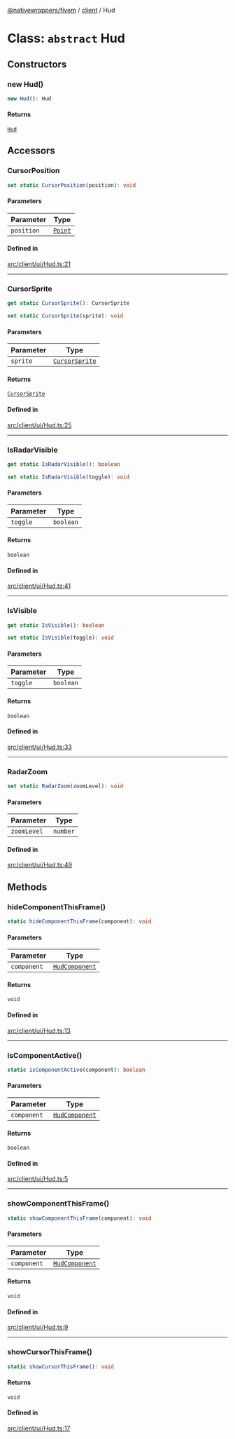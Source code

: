 [@nativewrappers/fivem](../../README.md) / [client](../README.md) / Hud

# Class: `abstract` Hud

## Constructors

### new Hud()

```ts
new Hud(): Hud
```

#### Returns

[`Hud`](Hud.md)

## Accessors

### CursorPosition

```ts
set static CursorPosition(position): void
```

#### Parameters

| Parameter | Type |
| ------ | ------ |
| `position` | [`Point`](Point.md) |

#### Defined in

[src/client/ui/Hud.ts:21](https://github.com/nativewrappers/fivem/blob/87bcb6b348baa538f549670f784fcd3ed14240d8/src/client/ui/Hud.ts#L21)

***

### CursorSprite

```ts
get static CursorSprite(): CursorSprite
```

```ts
set static CursorSprite(sprite): void
```

#### Parameters

| Parameter | Type |
| ------ | ------ |
| `sprite` | [`CursorSprite`](../enumerations/CursorSprite.md) |

#### Returns

[`CursorSprite`](../enumerations/CursorSprite.md)

#### Defined in

[src/client/ui/Hud.ts:25](https://github.com/nativewrappers/fivem/blob/87bcb6b348baa538f549670f784fcd3ed14240d8/src/client/ui/Hud.ts#L25)

***

### IsRadarVisible

```ts
get static IsRadarVisible(): boolean
```

```ts
set static IsRadarVisible(toggle): void
```

#### Parameters

| Parameter | Type |
| ------ | ------ |
| `toggle` | `boolean` |

#### Returns

`boolean`

#### Defined in

[src/client/ui/Hud.ts:41](https://github.com/nativewrappers/fivem/blob/87bcb6b348baa538f549670f784fcd3ed14240d8/src/client/ui/Hud.ts#L41)

***

### IsVisible

```ts
get static IsVisible(): boolean
```

```ts
set static IsVisible(toggle): void
```

#### Parameters

| Parameter | Type |
| ------ | ------ |
| `toggle` | `boolean` |

#### Returns

`boolean`

#### Defined in

[src/client/ui/Hud.ts:33](https://github.com/nativewrappers/fivem/blob/87bcb6b348baa538f549670f784fcd3ed14240d8/src/client/ui/Hud.ts#L33)

***

### RadarZoom

```ts
set static RadarZoom(zoomLevel): void
```

#### Parameters

| Parameter | Type |
| ------ | ------ |
| `zoomLevel` | `number` |

#### Defined in

[src/client/ui/Hud.ts:49](https://github.com/nativewrappers/fivem/blob/87bcb6b348baa538f549670f784fcd3ed14240d8/src/client/ui/Hud.ts#L49)

## Methods

### hideComponentThisFrame()

```ts
static hideComponentThisFrame(component): void
```

#### Parameters

| Parameter | Type |
| ------ | ------ |
| `component` | [`HudComponent`](../enumerations/HudComponent.md) |

#### Returns

`void`

#### Defined in

[src/client/ui/Hud.ts:13](https://github.com/nativewrappers/fivem/blob/87bcb6b348baa538f549670f784fcd3ed14240d8/src/client/ui/Hud.ts#L13)

***

### isComponentActive()

```ts
static isComponentActive(component): boolean
```

#### Parameters

| Parameter | Type |
| ------ | ------ |
| `component` | [`HudComponent`](../enumerations/HudComponent.md) |

#### Returns

`boolean`

#### Defined in

[src/client/ui/Hud.ts:5](https://github.com/nativewrappers/fivem/blob/87bcb6b348baa538f549670f784fcd3ed14240d8/src/client/ui/Hud.ts#L5)

***

### showComponentThisFrame()

```ts
static showComponentThisFrame(component): void
```

#### Parameters

| Parameter | Type |
| ------ | ------ |
| `component` | [`HudComponent`](../enumerations/HudComponent.md) |

#### Returns

`void`

#### Defined in

[src/client/ui/Hud.ts:9](https://github.com/nativewrappers/fivem/blob/87bcb6b348baa538f549670f784fcd3ed14240d8/src/client/ui/Hud.ts#L9)

***

### showCursorThisFrame()

```ts
static showCursorThisFrame(): void
```

#### Returns

`void`

#### Defined in

[src/client/ui/Hud.ts:17](https://github.com/nativewrappers/fivem/blob/87bcb6b348baa538f549670f784fcd3ed14240d8/src/client/ui/Hud.ts#L17)
